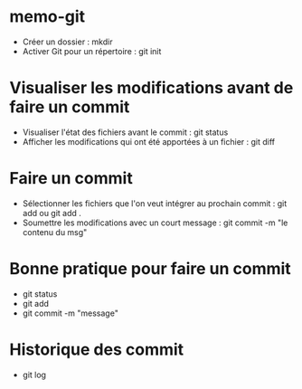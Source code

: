 # memo-git

- Créer un dossier : mkdir
- Activer Git pour un répertoire : git init

# Visualiser les modifications avant de faire un commit

- Visualiser l'état des fichiers avant le commit : git status
- Afficher les modifications qui ont été apportées à un fichier : git diff

# Faire un commit

- Sélectionner les fichiers que l'on veut intégrer au prochain commit : git add <FILENAME> ou git add .
- Soumettre les modifications avec un court message : git commit -m "le contenu du msg"

# Bonne pratique pour faire un commit

- git status
- git add <FILENAME>
- git commit -m "message"

# Historique des commit
- git log




